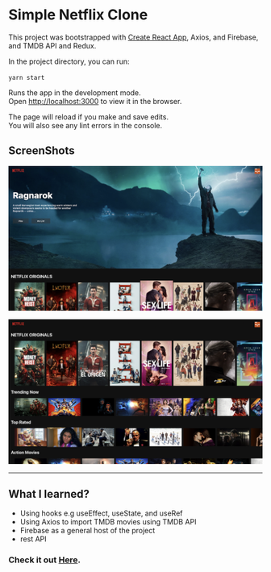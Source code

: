 # Simple Netflix Clone

This project was bootstrapped with [Create React App](https://github.com/facebook/create-react-app), Axios, and Firebase, and TMDB API and Redux.

In the project directory, you can run:

`yarn start`

Runs the app in the development mode.\
Open [http://localhost:3000](http://localhost:3000) to view it in the browser.

The page will reload if you make and save edits.\
You will also see any lint errors in the console.

## ScreenShots

[![Netflix clone SS1](/src/assets/screenshots/Screenshot1.png)](http://netflix-clone-viknedus.vercel.app/)

[![Netflix clone SS2](/src/assets/screenshots/Screenshot2.png)](http://netflix-clone-viknedus.vercel.app/)

---

## What I learned?

- Using hooks e.g useEffect, useState, and useRef
- Using Axios to import TMDB movies using TMDB API
- Firebase as a general host of the project
- rest API

### Check it out [Here](http://netflix-clone-viknedus.vercel.app/).
